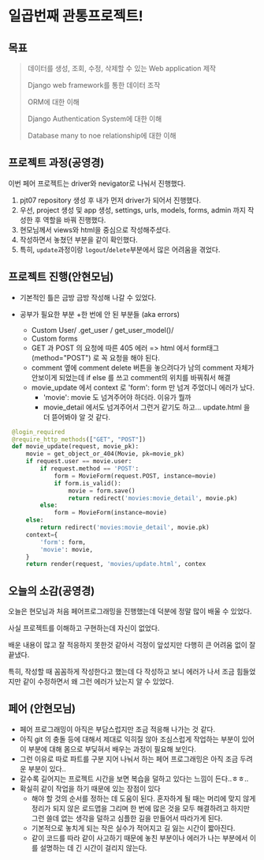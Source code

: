 # 일곱번째 관통프로젝트!

## 목표
> 데이터를 생성, 조회, 수정, 삭제할 수 있는 Web application 제작
> 
> Django web framework를 통한 데이터 조작
> 
> ORM에 대한 이해
> 
> Django Authentication System에 대한 이해
> 
> Database many to noe relationship에 대한 이해
> 

## 프로젝트 과정(공영경)
이번 페어 프로젝트는 driver와 nevigator로 나눠서 진행했다. 
1. pjt07 repository 생성 후 내가 먼저 driver가 되어서 진행했다.
2. 우선, project 생성 및 app 생성, settings, urls, models, forms, admin 까지  작성한 후 역할을 바꿔 진행했다.
3. 현모님께서 views와 html을 중심으로 작성해주셨다.
4. 작성하면서 놓쳤던 부분을 같이 확인했다.
5. 특히, `update`과정이랑 `logout`/`delete`부분에서 많은 어려움을 겪었다.

## 프로젝트 진행(안현모님)

- 기본적인 틀은 금방 금방 작성해 나갈 수 있었다.

- 공부가 필요한 부분 +한 번에 안 된 부분들 (aka errors)

  - Custom User/ .get_user / get_user_model()/
  - Custom forms
  - GET 과 POST 의 요청에 따른 405 에러 => html 에서 form태그 (method="POST") 로 꼭 요청을 해야 된다. 
  - comment 옆에 comment delete 버튼을 놓으려다가 남의 comment 자체가 안보이게 되었는데 if else 를 쓰고 comment의 위치를 바꿔줘서 해결
  - movie_update 에서 context 로 'form': form 만 넘겨 주었더니 에러가 났다.
    - 'movie': movie 도 넘겨주어야 하더라. 이유가 뭘까
    - movie_detail 에서도 넘겨주어서 그런거 같기도 하고... update.html 을 더 뜯어봐야 알 것 같다.
 ```python
  @login_required
  @require_http_methods(["GET", "POST"])
  def movie_update(request, movie_pk):
      movie = get_object_or_404(Movie, pk=movie_pk)
      if request.user == movie.user:
          if request.method == 'POST':
              form = MovieForm(request.POST, instance=movie)
              if form.is_valid():
                  movie = form.save()
                  return redirect('movies:movie_detail', movie.pk)
          else:
              form = MovieForm(instance=movie)     
      else:
          return redirect('movies:movie_detail', movie.pk)
      context={
          'form': form,
          'movie': movie,
      }
      return render(request, 'movies/update.html', contex
 ```

 ## 오늘의 소감(공영경)

오늘은 현모님과 처음 페어프로그래밍을 진행했는데 덕분에 정말 많이 배울 수 있었다.

사실 프로젝트를 이해하고 구현하는데 자신이 없었다.

배운 내용이 많고 잘 적응하지 못한것 같아서 걱정이 앞섰지만 다행히 큰 어려움 없이 잘 끝냈다.

특히, 작성할 때 꼼꼼하게 작성한다고 했는데 다 작성하고 보니 에러가 나서 조금 힘들었지만 같이 수정하면서 왜 그런 에러가 났는지 알 수 있었다.

## 페어 (안현모님)
- 페어 프로그래밍이 아직은 부담스럽지만 조금 적응해 나가는 것 같다.
- 아직 git 의 충돌 등에 대해서 제대로 익히질 않아 조심스럽게 작업하는 부분이 있어 이 부분에 대해 몸으로 부딪혀서 배우는 과정이 필요해 보인다.
- 그런 이유로 따로 파트를 구분 지어 나눠서 하는 페어 프로그래밍은 아직 조금 두려운 부분이 있다..
- 갈수록 길어지는 프로젝트 시간을 보면 복습을 덜하고 있다는 느낌이 든다..ㅎㅎ..
- 확실히 같이 작업을 하기 때문에 있는 장점이 있다
  - 해야 할 것의 순서를 정하는 데 도움이 된다. 혼자하게 될 때는 머리에 맞지 않게 정리가 되지 않은 로드맵을 그리며 한 번에 많은 것을 모두 해결하려고 하지만 그런 쓸데 없는 생각을 덜하고 심플한 길을 만들어서 따라가게 된다.
  - 기본적으로 놓치게 되는 작은 실수가 적어지고 길 잃는 시간이 짧아진다.
  - 같이 코드를 따라 같이 사고하기 때문에  놓친 부분이나 에러가 나는 부분에서 이를 설명하는 데 긴 시간이 걸리지 않는다. 